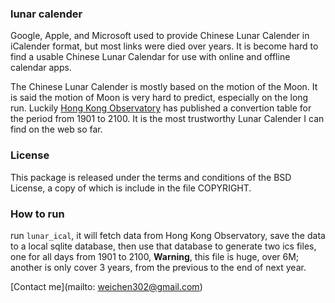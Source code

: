 ### lunar calender

Google, Apple, and Microsoft used to provide Chinese Lunar Calender in iCalender
format, but most links were died over years. It is become hard to find a usable
Chinese Lunar Calendar for use with online and offline calendar apps.

The Chinese Lunar Calender is mostly based on the motion of the Moon. It is said
the motion of Moon is very hard to predict, especially on the long run. Luckily
[Hong Kong Observatory] has published a convertion table for the period from
1901 to 2100. It is the most trustworthy Lunar Calender I can find on the web so
far.


### License

This package is released under the terms and conditions of the BSD License, a
copy of which is include in the file COPYRIGHT.


### How to run

run `lunar_ical`, it will fetch data from Hong Kong Observatory, save the data
to a local sqlite database, then use that database to generate two ics files,
one for all days from 1901 to 2100, **Warning**, this file is huge, over 6M;
another is only cover 3 years, from the previous to the end of next year.




[Contact me](mailto: weichen302@gmail.com)

[iCal]: https://raw.github.com/infinet/chinese-lunar-calendar/gh-pages/chinese_lunar_prev_year_next_year.ics
[Hong Kong Observatory]: http://gb.weather.gov.hk/gts/time/conversionc.htm
